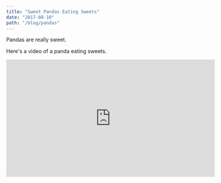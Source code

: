 ```yaml
---
title: "Sweet Pandas Eating Sweets"
date: "2017-08-10"
path: "/blog/pandas"
---
```


Pandas are really sweet.

Here's a video of a panda eating sweets.

<iframe width="560" height="315" src="https://www.youtube.com/embed/4n0xNbfJLR8" frameborder="0" allowfullscreen></iframe>
